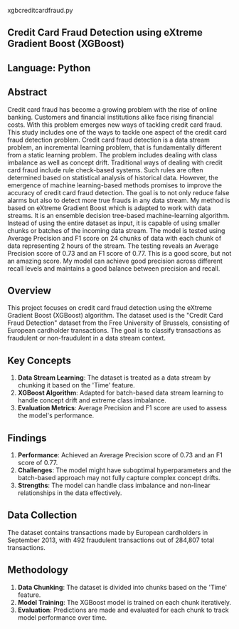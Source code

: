 xgbcreditcardfraud.py

## Credit Card Fraud Detection using eXtreme Gradient Boost (XGBoost)

## Language: Python

## Abstract

Credit card fraud has become a growing problem with the rise of online banking. Customers and financial institutions alike face rising financial costs. With this problem emerges new ways of tackling credit card fraud. This study includes one of the ways to tackle one aspect of the credit card fraud detection problem. Credit card fraud detection is a data stream problem, an incremental learning problem, that is fundamentally different from a static learning problem. The problem includes dealing with class imbalance as well as concept drift. Traditional ways of dealing with credit card fraud include rule check-based systems. Such rules are often determined based on statistical analysis of historical data. However, the emergence of machine learning-based methods promises to improve the accuracy of credit card fraud detection. The goal is to not only reduce false alarms but also to detect more true frauds in any data stream. My method is based on eXtreme Gradient Boost which is adapted to work with data streams. It is an ensemble decision tree-based machine-learning algorithm. Instead of using the entire dataset as input, it is capable of using smaller chunks or batches of the incoming data stream. The model is tested using Average Precision and F1 score on 24 chunks of data with each chunk of data representing 2 hours of the stream. The testing reveals an Average Precision score of 0.73 and an F1 score of 0.77. This is a good score, but not an amazing score. My model can achieve good precision across different recall levels and maintains a good balance between precision and recall.

## Overview

This project focuses on credit card fraud detection using the eXtreme Gradient Boost (XGBoost) algorithm. The dataset used is the "Credit Card Fraud Detection" dataset from the Free University of Brussels, consisting of European cardholder transactions. The goal is to classify transactions as fraudulent or non-fraudulent in a data stream context.

## Key Concepts

1. **Data Stream Learning**: The dataset is treated as a data stream by chunking it based on the 'Time' feature.
2. **XGBoost Algorithm**: Adapted for batch-based data stream learning to handle concept drift and extreme class imbalance.
3. **Evaluation Metrics**: Average Precision and F1 score are used to assess the model's performance.

## Findings

1. **Performance**: Achieved an Average Precision score of 0.73 and an F1 score of 0.77.
2. **Challenges**: The model might have suboptimal hyperparameters and the batch-based approach may not fully capture complex concept drifts.
3. **Strengths**: The model can handle class imbalance and non-linear relationships in the data effectively.

## Data Collection

The dataset contains transactions made by European cardholders in September 2013, with 492 fraudulent transactions out of 284,807 total transactions.

## Methodology

1. **Data Chunking**: The dataset is divided into chunks based on the 'Time' feature.
2. **Model Training**: The XGBoost model is trained on each chunk iteratively.
3. **Evaluation**: Predictions are made and evaluated for each chunk to track model performance over time.
